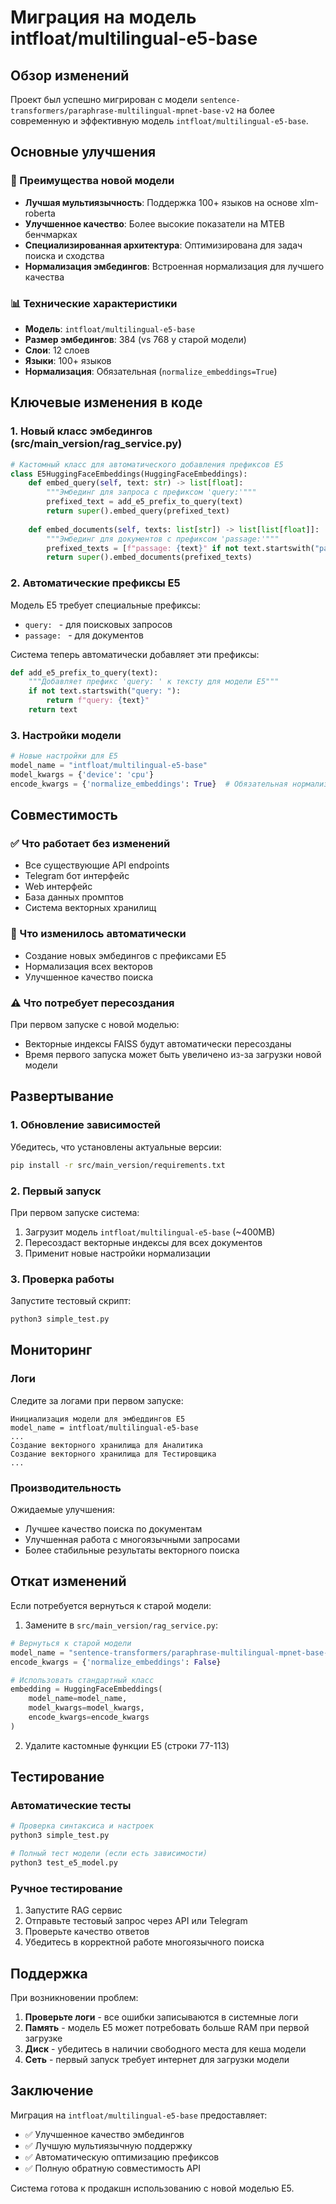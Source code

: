 # Миграция на модель intfloat/multilingual-e5-base

## Обзор изменений

Проект был успешно мигрирован с модели `sentence-transformers/paraphrase-multilingual-mpnet-base-v2` на более современную и эффективную модель `intfloat/multilingual-e5-base`.

## Основные улучшения

### 🎯 Преимущества новой модели
- **Лучшая мультиязычность**: Поддержка 100+ языков на основе xlm-roberta
- **Улучшенное качество**: Более высокие показатели на MTEB бенчмарках  
- **Специализированная архитектура**: Оптимизирована для задач поиска и сходства
- **Нормализация эмбедингов**: Встроенная нормализация для лучшего качества

### 📊 Технические характеристики
- **Модель**: `intfloat/multilingual-e5-base`
- **Размер эмбедингов**: 384 (vs 768 у старой модели)
- **Слои**: 12 слоев
- **Языки**: 100+ языков
- **Нормализация**: Обязательная (`normalize_embeddings=True`)

## Ключевые изменения в коде

### 1. Новый класс эмбедингов (src/main_version/rag_service.py)

```python
# Кастомный класс для автоматического добавления префиксов E5
class E5HuggingFaceEmbeddings(HuggingFaceEmbeddings):
    def embed_query(self, text: str) -> list[float]:
        """Эмбединг для запроса с префиксом 'query:'"""
        prefixed_text = add_e5_prefix_to_query(text)
        return super().embed_query(prefixed_text)
    
    def embed_documents(self, texts: list[str]) -> list[list[float]]:
        """Эмбединг для документов с префиксом 'passage:'"""
        prefixed_texts = [f"passage: {text}" if not text.startswith("passage: ") else text for text in texts]
        return super().embed_documents(prefixed_texts)
```

### 2. Автоматические префиксы E5

Модель E5 требует специальные префиксы:
- `query: ` - для поисковых запросов
- `passage: ` - для документов

Система теперь автоматически добавляет эти префиксы:

```python
def add_e5_prefix_to_query(text):
    """Добавляет префикс 'query: ' к тексту для модели E5"""
    if not text.startswith("query: "):
        return f"query: {text}"
    return text
```

### 3. Настройки модели

```python
# Новые настройки для E5
model_name = "intfloat/multilingual-e5-base"
model_kwargs = {'device': 'cpu'}
encode_kwargs = {'normalize_embeddings': True}  # Обязательная нормализация
```

## Совместимость

### ✅ Что работает без изменений
- Все существующие API endpoints
- Telegram бот интерфейс  
- Web интерфейс
- База данных промптов
- Система векторных хранилищ

### 🔄 Что изменилось автоматически
- Создание новых эмбедингов с префиксами E5
- Нормализация всех векторов
- Улучшенное качество поиска

### ⚠️ Что потребует пересоздания
При первом запуске с новой моделью:
- Векторные индексы FAISS будут автоматически пересозданы
- Время первого запуска может быть увеличено из-за загрузки новой модели

## Развертывание

### 1. Обновление зависимостей
Убедитесь, что установлены актуальные версии:
```bash
pip install -r src/main_version/requirements.txt
```

### 2. Первый запуск
При первом запуске система:
1. Загрузит модель `intfloat/multilingual-e5-base` (~400MB)
2. Пересоздаст векторные индексы для всех документов
3. Применит новые настройки нормализации

### 3. Проверка работы
Запустите тестовый скрипт:
```bash
python3 simple_test.py
```

## Мониторинг

### Логи
Следите за логами при первом запуске:
```
Инициализация модели для эмбеддингов E5
model_name = intfloat/multilingual-e5-base
...
Создание векторного хранилища для Аналитика
Создание векторного хранилища для Тестировщика
...
```

### Производительность
Ожидаемые улучшения:
- Лучшее качество поиска по документам
- Улучшенная работа с многоязычными запросами
- Более стабильные результаты векторного поиска

## Откат изменений

Если потребуется вернуться к старой модели:

1. Замените в `src/main_version/rag_service.py`:
```python
# Вернуться к старой модели
model_name = "sentence-transformers/paraphrase-multilingual-mpnet-base-v2"
encode_kwargs = {'normalize_embeddings': False}

# Использовать стандартный класс
embedding = HuggingFaceEmbeddings(
    model_name=model_name,
    model_kwargs=model_kwargs,
    encode_kwargs=encode_kwargs
)
```

2. Удалите кастомные функции E5 (строки 77-113)

## Тестирование

### Автоматические тесты
```bash
# Проверка синтаксиса и настроек
python3 simple_test.py

# Полный тест модели (если есть зависимости)
python3 test_e5_model.py
```

### Ручное тестирование
1. Запустите RAG сервис
2. Отправьте тестовый запрос через API или Telegram
3. Проверьте качество ответов
4. Убедитесь в корректной работе многоязычного поиска

## Поддержка

При возникновении проблем:

1. **Проверьте логи** - все ошибки записываются в системные логи
2. **Память** - модель E5 может потребовать больше RAM при первой загрузке
3. **Диск** - убедитесь в наличии свободного места для кеша модели
4. **Сеть** - первый запуск требует интернет для загрузки модели

## Заключение

Миграция на `intfloat/multilingual-e5-base` предоставляет:
- ✅ Улучшенное качество эмбедингов
- ✅ Лучшую мультиязычную поддержку  
- ✅ Автоматическую оптимизацию префиксов
- ✅ Полную обратную совместимость API

Система готова к продакшн использованию с новой моделью E5. 